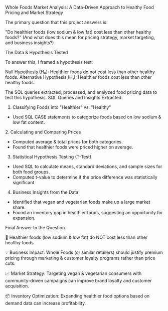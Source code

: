 Whole Foods Market Analysis: A Data-Driven Approach to Healthy Food Pricing and Market Strategy


The primary question that this project answers is:

"Do healthier foods (low sodium & low fat) cost less than other healthy foods?"
(And what does this mean for pricing strategy, market targeting, and business insights?)

The Data & Hypothesis Tested

To answer this, I framed a hypothesis test:

Null Hypothesis (H₀): Healthier foods do not cost less than other healthy foods.
Alternative Hypothesis (H₁): Healthier foods cost less than other healthy foods.

The SQL queries extracted, processed, and analyzed food pricing data to test this hypothesis. SQL Queries and Insights Extracted: 

1. Classifying Foods into "Healthier" vs. "Healthy"
  - Used SQL CASE statements to categorize foods based on low sodium & low fat content.

2️. Calculating and Comparing Prices
  - Computed average & total prices for both categories.
  - Found that healthier foods were priced higher on average.

3. Statistical Hypothesis Testing (T-Test)
  - Used SQL to calculate means, standard deviations, and sample sizes for both food groups.
  - Computed t-value to determine if the price difference was statistically significant

4. Business Insights from the Data
  - Identified that vegan and vegetarian foods make up a large market share.
  - Found an inventory gap in healthier foods, suggesting an opportunity for expansion.

Final Answer to the Question

🚨 Healthier foods (low sodium & low fat) do NOT cost less than other healthy foods.

💡 Business Impact: Whole Foods (or similar retailers) should justify premium pricing through marketing & customer loyalty programs rather than price cuts.

📈 Market Strategy: Targeting vegan & vegetarian consumers with community-driven campaigns can improve brand loyalty and customer acquisition.

📦 Inventory Optimization: Expanding healthier food options based on demand data can increase profitability.
